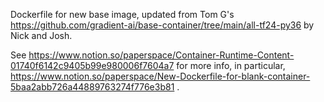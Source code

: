 Dockerfile for new base image, updated from Tom G's https://github.com/gradient-ai/base-container/tree/main/all-tf24-py36 by Nick and Josh.

See https://www.notion.so/paperspace/Container-Runtime-Content-01740f6142c9405b99e980006f7604a7 for more info, in particular, https://www.notion.so/paperspace/New-Dockerfile-for-blank-container-5baa2abb726a44889763274f776e3b81 .
